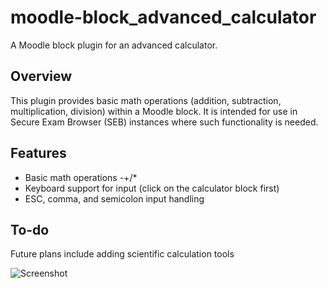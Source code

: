 # moodle-block_advanced_calculator
A Moodle block plugin for an advanced calculator.

## Overview
This plugin provides basic math operations (addition, subtraction, multiplication, division) within a Moodle block. It is intended for use in Secure Exam Browser (SEB) instances where such functionality is needed.

## Features
- Basic math operations -+/*
- Keyboard support for input (click on the calculator block first)
- ESC, comma, and semicolon input handling

## To-do
Future plans include adding scientific calculation tools

![Screenshot](https://github.com/tonijoki/moodle-block_advanced_calculator/assets/133871089/b84b59a1-00fc-4ac3-9a5f-ea4c72280564)

